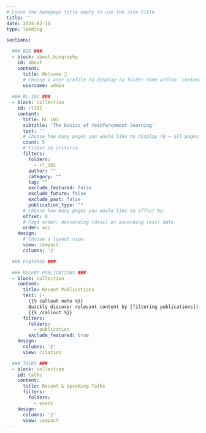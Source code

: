 ```yaml
---
# Leave the homepage title empty to use the site title
title: ''
date: 2024-02-14
type: landing

sections:

  ### BIO ###
  - block: about.biography
    id: about
    content:
      title: Welcome 👋
      # Choose a user profile to display (a folder name within `content/authors/`)
      username: admin
  
  ### RL 101 ###
  - block: collection
    id: rl101
    content:
      title: RL 101
      subtitle: 'The basics of reinforcement learning'
      text: ''
      # Choose how many pages you would like to display (0 = all pages)
      count: 5
      # Filter on criteria
      filters:
        folders:
          - rl_101
        author: ""
        category: ""
        tag: ""
        exclude_featured: false
        exclude_future: false
        exclude_past: false
        publication_type: ""
      # Choose how many pages you would like to offset by
      offset: 0
      # Page order: descending (desc) or ascending (asc) date.
      order: asc
    design:
      # Choose a layout view
      view: compact
      columns: '2'

  ### FEATURED ###

  ### RECENT PUBLICATIONS ### 
  - block: collection
    content:
      title: Recent Publications
      text: |-
        {{% callout note %}}
        Quickly discover relevant content by [filtering publications](./publication/).
        {{% /callout %}}
      filters:
        folders:
          - publication
        exclude_featured: true
    design:
      columns: '2'
      view: citation

  ### TALKS ###
  - block: collection
    id: talks
    content:
      title: Recent & Upcoming Talks
      filters:
        folders:
          - event
    design:
      columns: '2'
      view: compact
---
```

